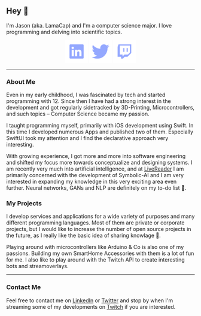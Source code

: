 ## Hey 👋

I'm Jason (aka. LamaCap) and I'm a computer science major. I love programming and delving into scientific topics.

<div align="center">
	<a href="https://www.linkedin.com/in/jason-rietzke"><img alt="LinkedIn" src="./icons/LinkedIn.svg" height=60></img></a>
	<a href="https://twitter.com/JasonRietzke"><img alt="Twitter" src="./icons/Twitter.svg" height=60></img></a>
	<a href="https://www.twitch.tv/lamacap"><img alt="Twitch" src="./icons/Twitch.svg" height=60></img></a>
</div>

<hr>

### About Me

Even in my early childhood, I was fascinated by tech and started programming with 12. Since then I have had a strong interest in the development and got regularly sidetracked by 3D-Printing, Microcontrollers, and such topics – Computer Science became my passion.

I taught programming myself, primarily with iOS development using Swift. In this time I developed numerous Apps and published two of them. Especially SwiftUI took my attention and I find the declarative approach very interesting.

With growing experience, I got more and more into software engineering and shifted my focus more towards conceptualize and designing systems. I am recently very much into artificial intelligence, and at [LiveReader](https://github.com/livereader) I am primarily concerned with the development of Symbolic-AI and I am very interested in expanding my knowledge in this very exciting area even further. Neural networks, GANs and NLP are definitely on my to-do list 📝.


### My Projects

I develop services and applications for a wide variety of purposes and many different programming languages. Most of them are private or corporate projects, but I would like to increase the number of open source projects in the future, as I really like the basic idea of sharing knowlage 🙂.

Playing around with microcontrollers like Arduino & Co is also one of my passions. Building my own SmartHome Accessories with them is a lot of fun for me. I also like to play around with the Twitch API to create interesting bots and streamoverlays.

<hr>

### Contact Me

Feel free to contact me on [LinkedIn] or [Twitter] and stop by when I'm streaming some of my developments on [Twitch] if you are interested.


[Twitch]: https://www.twitch.tv/lamacap
[Twitter]: https://twitter.com/JasonRietzke
[LinkedIn]: https://www.linkedin.com/in/jason-rietzke

